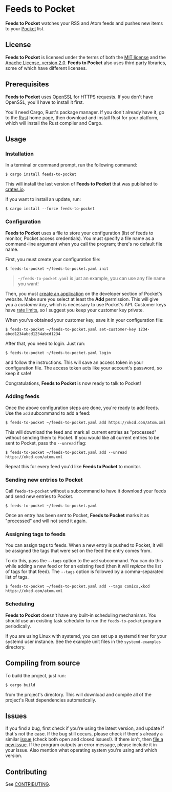# Feeds to Pocket

<b>Feeds to Pocket</b> watches your RSS and Atom feeds
and pushes new items to your [Pocket][pocket] list.

[pocket]: https://getpocket.com/

## License

<b>Feeds to Pocket</b> is licensed
under the terms of both the [MIT license][license-mit]
and the [Apache License, version 2.0][license-apache].
<b>Feeds to Pocket</b> also uses third party libraries,
some of which have different licenses.

[license-mit]: LICENSE-MIT
[license-apache]: LICENSE-APACHE

## Prerequisites

<b>Feeds to Pocket</b> uses [OpenSSL][openssl] for HTTPS requests.
If you don't have OpenSSL,
you'll have to install it first.

You'll need Cargo, Rust's package manager.
If you don't already have it,
go to the [Rust][rust] home page,
then download and install Rust for your platform,
which will install the Rust compiler and Cargo.

## Usage

### Installation

In a terminal or command prompt,
run the following command:

    $ cargo install feeds-to-pocket

This will install the last version of <b>Feeds to Pocket</b>
that was published to [crates.io][crate].

If you want to install an update, run:

    $ cargo install --force feeds-to-pocket

[openssl]: https://www.openssl.org/
[rust]: https://www.rust-lang.org/
[crate]: https://crates.io/crates/feeds-to-pocket

### Configuration

<b>Feeds to Pocket</b> uses a file to store your configuration
(list of feeds to monitor, Pocket access credentials).
You must specify a file name as a command-line argument
when you call the program;
there's no default file name.

First, you must create your configuration file:

    $ feeds-to-pocket ~/feeds-to-pocket.yaml init

> `~/feeds-to-pocket.yaml` is just an example,
> you can use any file name you want!

Then, you must [create an application][create-app]
on the developer section of Pocket's website.
Make sure you select at least the <b>Add</b> permission.
This will give you a *customer key*,
which is necessary to use Pocket's API.
Customer keys have [rate limits][rate-limits],
so I suggest you keep your customer key private.

When you've obtained your customer key,
save it in your configuration file:

    $ feeds-to-pocket ~/feeds-to-pocket.yaml set-customer-key 1234-abcd1234abcd1234abcd1234

After that, you need to login.
Just run:

    $ feeds-to-pocket ~/feeds-to-pocket.yaml login

and follow the instructions.
This will save an access token in your configuration file.
The access token acts like your account's password,
so keep it safe!

Congratulations, <b>Feeds to Pocket</b> is now ready to talk to Pocket!

### Adding feeds

Once the above configuration steps are done,
you're ready to add feeds.
Use the `add` subcommand to add a feed:

    $ feeds-to-pocket ~/feeds-to-pocket.yaml add https://xkcd.com/atom.xml

This will download the feed
and mark all current entries as "processed"
without sending them to Pocket.
If you would like all current entries to be sent to Pocket,
pass the `--unread` flag:

    $ feeds-to-pocket ~/feeds-to-pocket.yaml add --unread https://xkcd.com/atom.xml

Repeat this for every feed you'd like <b>Feeds to Pocket</b> to monitor.

### Sending new entries to Pocket

Call `feeds-to-pocket` without a subcommand
to have it download your feeds
and send new entries to Pocket.

    $ feeds-to-pocket ~/feeds-to-pocket.yaml

Once an entry has been sent to Pocket,
<b>Feeds to Pocket</b> marks it as "processed"
and will not send it again.

### Assigning tags to feeds

You can assign tags to feeds.
When a new entry is pushed to Pocket,
it will be assigned the tags that were set
on the feed the entry comes from.

To do this, pass the `--tags` option
to the `add` subcommand.
You can do this while adding a new feed
or for an existing feed
(then it will *replace* the list of tags for that feed).
The `--tags` option is followed by a comma-separated list of tags.

    $ feeds-to-pocket ~/feeds-to-pocket.yaml add --tags comics,xkcd https://xkcd.com/atom.xml

### Scheduling

<b>Feeds to Pocket</b> doesn't have any built-in scheduling mechanisms.
You should use an existing task scheduler
to run the `feeds-to-pocket` program periodically.

If you are using Linux with systemd,
you can set up a systemd timer
for your systemd user instance.
See the example unit files in the `systemd-examples` directory.

[create-app]: https://getpocket.com/developer/apps/new
[rate-limits]: https://getpocket.com/developer/docs/rate-limits

## Compiling from source

To build the project, just run:

    $ cargo build

from the project's directory.
This will download and compile
all of the project's Rust dependencies automatically.

## Issues

If you find a bug,
first check if you're using the latest version,
and update if that's not the case.
If the bug still occurs,
please check if there's already a similar [issue][issues]
(check both open and closed issues!).
If there isn't, then [file a new issue][new-issue].
If the program outputs an error message,
please include it in your issue.
Also mention what operating system you're using and which version.

[issues]: https://github.com/FraGag/feeds-to-pocket/issues
[new-issue]: https://github.com/FraGag/feeds-to-pocket/issues/new

## Contributing

See [CONTRIBUTING][contributing].

[contributing]: CONTRIBUTING.md
